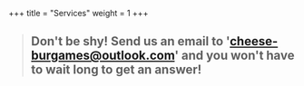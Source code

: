 +++
title = "Services"
weight = 1
+++

> ## Don't be shy! Send us an email to 'cheese-burgames@outlook.com' and you won't have to wait long to get an answer!
